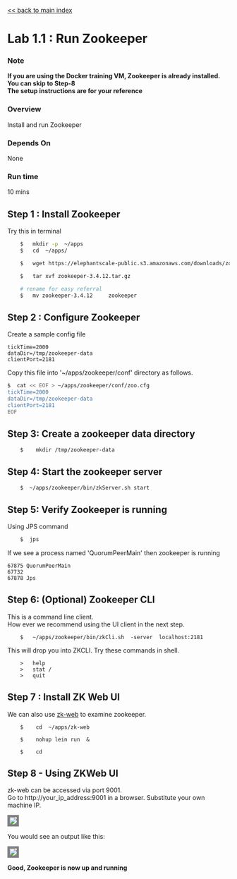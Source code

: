<link rel='stylesheet' href='../assets/css/main.css'/>

[<< back to main index](../README.md)

# Lab 1.1 : Run Zookeeper

### Note
**If you are using the Docker training VM, Zookeeper is already installed.  You can skip to Step-8**  
**The setup instructions are for your reference**

### Overview
Install and run Zookeeper

### Depends On
None

### Run time
10 mins


## Step 1 : Install Zookeeper
Try this in terminal
```bash
    $   mkdir -p  ~/apps
    $   cd  ~/apps/

    $   wget https://elephantscale-public.s3.amazonaws.com/downloads/zookeeper-3.4.12.tar.gz

    $   tar xvf zookeeper-3.4.12.tar.gz

    # rename for easy referral
    $   mv zookeeper-3.4.12     zookeeper
```


## Step 2 :  Configure Zookeeper
Create a sample config file

```
tickTime=2000
dataDir=/tmp/zookeeper-data
clientPort=2181
```

Copy this file into '~/apps/zookeeper/conf' directory as follows.

```bash
$  cat << EOF > ~/apps/zookeeper/conf/zoo.cfg
tickTime=2000
dataDir=/tmp/zookeeper-data
clientPort=2181
EOF
```

## Step 3:  Create a zookeeper data directory
```
    $    mkdir /tmp/zookeeper-data
```

## Step 4: Start the zookeeper server
```
    $  ~/apps/zookeeper/bin/zkServer.sh start
```

## Step 5:  Verify Zookeeper is running
Using JPS command
```bash
    $  jps
```
If we see a process named 'QuorumPeerMain' then zookeeper is running

```console
67875 QuorumPeerMain
67732
67878 Jps
```



## Step 6: (Optional) Zookeeper CLI
This is a command line client.  
How ever we recommend using the UI client in the next step.
```
    $   ~/apps/zookeeper/bin/zkCli.sh  -server  localhost:2181
```

This will drop you into ZKCLI.  Try these commands  in shell.
```
    >   help
    >   stat /
    >   quit
```


## Step 7 : Install ZK Web UI
We can also use [zk-web](https://github.com/qiuxiafei/zk-web) to examine zookeeper.

```
    $    cd  ~/apps/zk-web

    $    nohup lein run  &

    $    cd
```

## Step 8 - Using ZKWeb UI
zk-web can be accessed via port 9001.  
Go to http://your_ip_address:9001 in a browser.  Substitute your own machine IP.

<img src="../assets/images/1.1a.png" style="border: 5px solid grey ; max-width:100%;"  />

You would see an output like this:

<img src="../assets/images/1.1b.png" style="border: 5px solid grey ; max-width:100%;"  />

**Good, Zookeeper is now up and running**  
